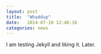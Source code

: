 ```yaml
---
layout: post
title:  "Whaddup"
date:   2014-07-10 12:46:16
categories: news
---
```


I am testing Jekyll and liking it. Later.